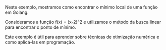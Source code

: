Neste exemplo, mostramos como encontrar o mínimo local de uma função em Golang. 

Consideramos a função f(x) = (x-2)^2 e utilizamos o método da busca linear para encontrar o ponto de mínimo.

Este exemplo é útil para aprender sobre técnicas de otimização numérica e como aplicá-las em programação.
